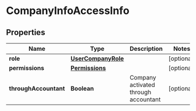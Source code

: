 # CompanyInfoAccessInfo

## Properties

Name | Type | Description | Notes
------------ | ------------- | ------------- | -------------
**role** | [**UserCompanyRole**](UserCompanyRole.md) |  | [optional] 
**permissions** | [**Permissions**](Permissions.md) |  | [optional] 
**throughAccountant** | **Boolean** | Company activated through accountant | [optional] 


